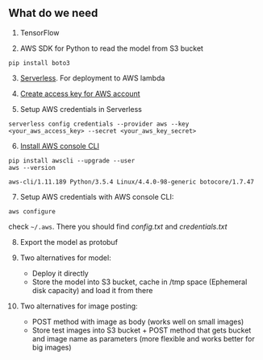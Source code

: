 ## What do we need
1. TensorFlow

2. AWS SDK for Python to read the model from S3 bucket
```
pip install boto3
```

3. [Serverless](https://serverless.com/framework/docs/providers/aws/guide/installation/). For deployment to AWS lambda

4. [Create access key for AWS account](http://docs.aws.amazon.com/general/latest/gr/managing-aws-access-keys.html)

5. Setup AWS credentials in Serverless
```
serverless config credentials --provider aws --key <your_aws_access_key> --secret <your_aws_key_secret>
```

6. [Install AWS console CLI](http://docs.aws.amazon.com/cli/latest/userguide/installing.html)
```
pip install awscli --upgrade --user
aws --version
```
```
aws-cli/1.11.189 Python/3.5.4 Linux/4.4.0-98-generic botocore/1.7.47
```

7. Setup AWS credentials with AWS console CLI:
```
aws configure
```
check ```~/.aws```. There you should find _config.txt_ and _credentials.txt_

8. Export the model as protobuf 

9. Two alternatives for model:
   - Deploy it directly
   - Store the model into S3 bucket, cache in /tmp space (Ephemeral disk capacity) and load it from there

10. Two alternatives for image posting:
    - POST method with image as body (works well on small images)
    - Store test images into S3 bucket + POST method that gets bucket and image name as parameters 
      (more flexible and works better for big images)
